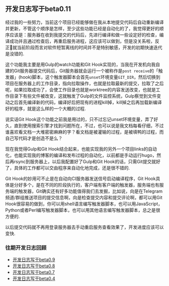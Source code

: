 ## 开发日志写于beta0.11

经过我的一些努力，当前这个项目已经能够做在我从本地提交代码后自动重新编译并更新，不管这个顺序是怎样，至少这些功能已经是自动化的了，我觉得更好的顺序应该是：服务器在收到我提交的代码后，先进行编译和做一些设定好的检查，编译成功并且通过检查后，再重启服务进程，这应该可以做到，但是没关系啦，反正就当前阶段而言对软件短暂离线的时间并不是特别敏感，开发的初期快速迭代是没错的. 

这个功能我主要是用Gulp的watch功能和Git Hook实现的，当我在开发机向我自建的Git服务器提交代码后，Git服务器就会运行一个被称作是`post receive`的「触发器」(hook)脚本，这个触发器脚本会首先`unset`环境变量`GIT_DIR`，然后切换到项目在服务器上的工作目录，指向拉取操作，也就是拉取最新的提交，拉取了之后呢，如果拉取成功了，会使工作目录也就是worktree的内容发送改变，也就是工作目录下有些文件被改变，这就触发了Gulp的文件监控系统，Gulp察觉到文件变动之后首先编译新的代码，编译好后把现有的进程kill掉，kill掉之后再加载新编译好的程序，就是这么样的一个大概的过程.

说实话Git Hook这个功能之前我是用过的，只不过忘记unset环境变量，弄了好久，直到使用搜索引擎才找到问题所在，不过，也可以说是我文档每看仔细，不过谁喜欢看文档一大堆密密麻麻的字？看文档是被灌输的过程，是被填鸭的过程，而自己写代码才是创造不是么？

现在我觉得Gulp和Git Hook结合起来，也能实现我的另外一个项目links的自动化，也能实现我的博客的编译和发布过程的自动化，以前都是手动运行hugo，然后再rsync到服务器上，以后我配置好了Gulp和Git Hook的话，只需Git提交就好了，具体的工作都可以交由程序来自动化地完成，还是很不错的.

Git Hook的妙用可不止是在自动向CI服务器发送信号启动编译程序，Git Hook具体是分好多个，是在不同的阶段执行的，客户端有客户端的触发器，服务端也有服务端的触发器，Git确实还有好多功能值得我们去发掘，比如说，向是在Telegram频道/群组推送项目的提交信息啊，向是检查提交内容和提交评论啊，都可以用Git Hook很容易的做到，你可以用shell语言编写触发器脚本，也可以用JavaScript，Python或者Perl编写触发器脚本，也可以用其他语言编写触发器脚本，总之是很方便的.

以后提交代码就不再用登录服务器去手动重启服务查看效果了，开发进度应该可以变快.

### 往期开发日志回顾

- [开发日志写于beta0.9](https://github.com/explorebeyondthestars/onlineServices/blob/testing/documentations/notes/beta0.9.md)
- [开发日志写于beta0.8](https://github.com/explorebeyondthestars/onlineServices/blob/testing/documentations/notes/beta0.8.md)
- [开发日志写于beta0.7](https://github.com/explorebeyondthestars/onlineServices/blob/testing/documentations/notes/beta0.7.md)
- [开发日志写于beta0.4](https://github.com/explorebeyondthestars/onlineServices/blob/testing/documentations/notes/beta0.4.md)